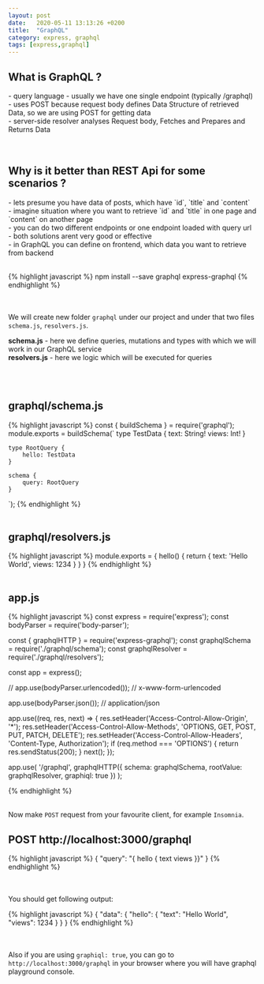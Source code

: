 ```yaml
---
layout: post
date:   2020-05-11 13:13:26 +0200
title:  "GraphQL"
category: express, graphql
tags: [express,graphql]
---
```


<h2>What is GraphQL ? </h2>
- query language
- usually we have one single endpoint (typically /graphql) <br />
- uses POST because request body defines Data Structure of retrieved Data, so we are using POST for getting data <br />
- server-side resolver analyses Request body, Fetches and Prepares and Returns Data <br />
<br /><br />


<h2>Why is it better than REST Api for some scenarios ? </h2>
- lets presume you have data of posts, which have `id`, `title` and `content`<br />
- imagine situation where you want to retrieve `id` and `title` in one page and `content` on another page<br />
- you can do two different endpoints or one endpoint loaded with query url<br />
- both solutions arent very good or effective<br />
- in GraphQL you can define on frontend, which data you want to retrieve from backend<br />
<br />

{% highlight javascript %}
npm install --save graphql express-graphql
{% endhighlight %}

<br /><br />
We will create new folder `graphql` under our project and under that two files `schema.js`, `resolvers.js`.
<br />

<b>schema.js</b> - here we define queries, mutations and types with which we will work in our GraphQL service <br />
<b>resolvers.js</b> - here we logic which will be executed for queries 

<br /><br />

<h2>graphql/schema.js</h2>
{% highlight javascript %}
const { buildSchema } = require('graphql');
module.exports = buildSchema(`
    type TestData {
        text: String!
        views: Int!
    } 

    type RootQuery {
        hello: TestData
    }

    schema {
        query: RootQuery
    }
`);
{% endhighlight %}
<br /><br />

<h2>graphql/resolvers.js</h2>
{% highlight javascript %}
module.exports = {
    hello() {
        return {
            text: 'Hello World',
            views: 1234
        }
    }
}
{% endhighlight %}
<br /><br />

<h2>app.js</h2>
{% highlight javascript %}
const express = require('express');
const bodyParser = require('body-parser');

const { graphqlHTTP } = require('express-graphql');
const graphqlSchema = require('./graphql/schema');
const graphqlResolver = require('./graphql/resolvers');

const app = express();

// app.use(bodyParser.urlencoded()); // x-www-form-urlencoded <form>
app.use(bodyParser.json()); // application/json

app.use((req, res, next) => {
    res.setHeader('Access-Control-Allow-Origin', '*');
    res.setHeader('Access-Control-Allow-Methods', 'OPTIONS, GET, POST, PUT, PATCH, DELETE');
    res.setHeader('Access-Control-Allow-Headers', 'Content-Type, Authorization');
    if (req.method === 'OPTIONS') {
        return res.sendStatus(200);
    }
    next();
});

app.use(
    '/graphql',
    graphqlHTTP({
      schema: graphqlSchema,
      rootValue: graphqlResolver,
      graphiql: true
    })
  );


{% endhighlight %}
<br /><br />

Now make `POST` request from your favourite client, for example `Insomnia`.

<h2>POST http://localhost:3000/graphql</h2>
{% highlight javascript %}
{
	"query": "{ hello { text views }}"
}
{% endhighlight %}

<br /><br />
You should get following output: <br />

{% highlight javascript %}
{
    "data": {
      "hello": {
        "text": "Hello World",
        "views": 1234
      }
    }
  }
  {% endhighlight %}

  <br /><br />
  Also if you are using `graphiql: true`, you can go to `http://localhost:3000/graphql` in your browser where you will have graphql playground console.